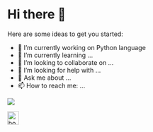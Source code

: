 # Hi there 👋



Here are some ideas to get you started:

- 🔭 I’m currently working on Python language
- 🌱 I’m currently learning ...
- 👯 I’m looking to collaborate on ...
- 🤔 I’m looking for help with ...
- 💬 Ask me about ...
- 📫 How to reach me: ...


<img src="{[BadgeURLHere](}" />


<p dir="auto"><a href="[https://raw.githubusercontent.com/github/explore/80688e429a7d4ef2fca1e82350fe8e3517d3494d/topics/bootstrap/bootstrap.png" rel="nofollow"><img align="left" alt="bootstrap" width="26px" height="30"](https://img.shields.io/badge/Python-FFD43B?style=for-the-badge&logo=python&logoColor=blue)https://img.shields.io/badge/Python-FFD43B?style=for-the-badge&logo=python&logoColor=blue) src="https://camo.githubusercontent.com/4b19433e148d3154f25ebac1986d394ee6c983948205ebb3f6e7dc638d7f8dab/68747470733a2f2f6d69726f2e6d656469756d2e636f6d2f6d61782f313430302f302a385f4646414836766737584a4c4344562e706e67" data-canonical-src="https://miro.medium.com/max/1400/0*8_FFAH6vg7XJLCDV.png" style="max-width: 100%;"></a></p>
